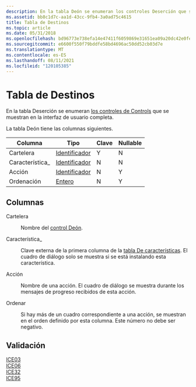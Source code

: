 ```yaml
---
description: En la tabla Deón se enumeran los controles Deserción que se muestran en la interfaz de usuario completa.
ms.assetid: bb8c1d7c-aa1d-43cc-9fb4-3a0ad75c4615
title: Tabla de Destinos
ms.topic: article
ms.date: 05/31/2018
ms.openlocfilehash: bd96773e738efa14e47411f6059869e31651ea09a20dc42e0fe531eb12a12c71
ms.sourcegitcommit: e6600f550f79bddfe58bd4696ac50dd52cb03d7e
ms.translationtype: MT
ms.contentlocale: es-ES
ms.lasthandoff: 08/11/2021
ms.locfileid: "120105385"
---
```

# <a name="billboard-table"></a>Tabla de Destinos

En la tabla Deserción se enumeran [los controles de Controls](billboard-control.md) que se muestran en la interfaz de usuario completa.

La tabla Deón tiene las columnas siguientes.



| Columna    | Tipo                         | Clave | Nullable |
|-----------|------------------------------|-----|----------|
| Cartelera | [Identificador](identifier.md) | Y   | N        |
| Característica\_ | [Identificador](identifier.md) | N   | N        |
| Acción    | [Identificador](identifier.md) | N   | Y        |
| Ordenación  | [Entero](integer.md)       | N   | Y        |



 

## <a name="columns"></a>Columnas

<dl> <dt>

<span id="Billboard"></span><span id="billboard"></span><span id="BILLBOARD"></span>Cartelera
</dt> <dd>

Nombre del [control Deón](billboard-control.md).

</dd> <dt>

<span id="Feature_"></span><span id="feature_"></span><span id="FEATURE_"></span>Característica\_
</dt> <dd>

Clave externa de la primera columna de la [tabla De características](feature-table.md). El cuadro de diálogo solo se muestra si se está instalando esta característica.

</dd> <dt>

<span id="Action"></span><span id="action"></span><span id="ACTION"></span>Acción
</dt> <dd>

Nombre de una acción. El cuadro de diálogo se muestra durante los mensajes de progreso recibidos de esta acción.

</dd> <dt>

<span id="Ordering"></span><span id="ordering"></span><span id="ORDERING"></span>Ordenar
</dt> <dd>

Si hay más de un cuadro correspondiente a una acción, se muestran en el orden definido por esta columna. Este número no debe ser negativo.

</dd> </dl>

## <a name="validation"></a>Validación

<dl>

[ICE03](ice03.md)  
[ICE06](ice06.md)  
[ICE32](ice32.md)  
[ICE95](ice95.md)  
</dl>

 

 



